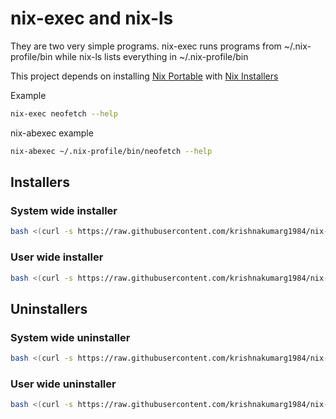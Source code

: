 # nix-exec and nix-ls

They are two very simple programs. nix-exec runs programs from ~/.nix-profile/bin while nix-ls lists everything in ~/.nix-profile/bin

This project depends on installing [Nix Portable](https://github.com/DavHau/nix-portable) with [Nix Installers](https://github.com/krishnakumarg1984/nix-portable-utils/tree/main/installers)

Example

```bash
nix-exec neofetch --help
```
nix-abexec example

```bash
nix-abexec ~/.nix-profile/bin/neofetch --help
```

## Installers

### System wide installer

```bash
bash <(curl -s https://raw.githubusercontent.com/krishnakumarg1984/nix-portable-utils/main/nix-exec-and-ls/system-wide-installer.sh)
```

### User wide installer

```bash
bash <(curl -s https://raw.githubusercontent.com/krishnakumarg1984/nix-portable-utils/main/nix-exec-and-ls/user-wide-installer.sh)
```

## Uninstallers

### System wide uninstaller

```bash
bash <(curl -s https://raw.githubusercontent.com/krishnakumarg1984/nix-portable-utils/main/nix-exec-and-ls/system-wide-uninstaller.sh)
```

### User wide uninstaller

```bash
bash <(curl -s https://raw.githubusercontent.com/krishnakumarg1984/nix-portable-utils/main/nix-exec-and-ls/user-wide-uninstaller.sh)
```
